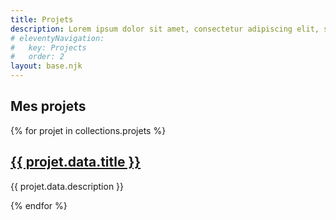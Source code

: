 ```yaml
---
title: Projets
description: Lorem ipsum dolor sit amet, consectetur adipiscing elit, sed do eiusmod tempor incididunt ut labore et dolore magna aliqua.
# eleventyNavigation:
#   key: Projects
#   order: 2
layout: base.njk
---
```


<section>
<h1>Mes projets</h1>
{% for projet in collections.projets %}
  <article class="project_article">
    <a href="{{projet.url}}"><h2>{{ projet.data.title }}</h2></a>
    <p>{{ projet.data.description  }}</p>
  </article>
{% endfor %}
</section>
